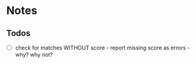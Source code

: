 # Notes


## Todos

- [ ] check for matches WITHOUT score - report missing score as errors - why? why not?


